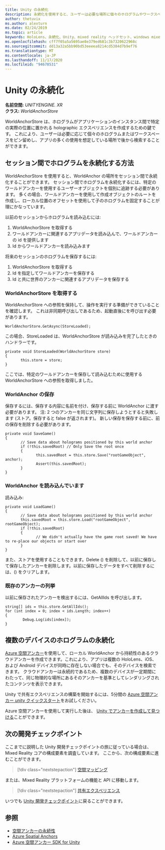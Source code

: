 ```yaml
---
title: Unity の永続化
description: 永続化を使用すると、ユーザーは必要な場所に個々のホログラムやワークスペースをピン留めし、アプリの多くの使用を想定している場所で後から検索することができます。
author: thetuvix
ms.author: alexturn
ms.date: 02/24/2019
ms.topic: article
keywords: HoloLens、永続化、Unity、mixed reality ヘッドセット、windows mixed reality ヘッドセット、仮想現実のヘッドセット
ms.openlocfilehash: cff7f05a5a5695ae8e379ed681c3b7320622968c
ms.sourcegitcommit: dd13a32a5bb90bd53eeeea8214cd5384d7b9ef76
ms.translationtype: MT
ms.contentlocale: ja-JP
ms.lasthandoff: 11/17/2020
ms.locfileid: "94678531"
---
```

# <a name="persistence-in-unity"></a>Unity の永続化

**名前空間:** *UNITYENGINE. XR*<br>
**クラス:** *WorldAnchorStore*

WorldAnchorStore は、ホログラムがアプリケーションのインスタンス間で特定の実際の位置に置かれる holographic エクスペリエンスを作成するための鍵です。 これにより、ユーザーは必要に応じて個々のホログラムまたはワークスペースをピン留めし、アプリの多くの使用を想定している場所で後から検索することができます。

## <a name="how-to-persist-holograms-across-sessions"></a>セッション間でホログラムを永続化する方法

WorldAnchorStore を使用すると、WorldAnchor の場所をセッション間で永続化することができます。 セッション間でホログラムを永続化するには、特定のワールドアンカーを使用するユーザーオブジェクトを個別に追跡する必要があります。 多くの場合、ワールドアンカーを使用して作成オブジェクトのルートを作成し、ローカル位置のオフセットを使用して子のホログラムを固定することが理にかなっています。

以前のセッションからホログラムを読み込むには:
1. WorldAnchorStore を取得する
2. ワールドアンカーに関連するアプリデータを読み込んで、ワールドアンカーの id を提供します
3. Id からワールドアンカーを読み込みます

将来のセッションのホログラムを保存するには:
1. WorldAnchorStore を取得する
2. Id を指定してワールドアンカーを保存する
3. Id と共に世界のアンカーに関連するアプリデータを保存する

### <a name="getting-the-worldanchorstore"></a>WorldAnchorStore を取得する

WorldAnchorStore への参照を保持して、操作を実行する準備ができていることを確認します。 これは非同期呼び出しであるため、起動直後にを呼び出す必要があります。

```
WorldAnchorStore.GetAsync(StoreLoaded);
```

この場合、StoreLoaded は、WorldAnchorStore が読み込みを完了したときのハンドラーです。

```
private void StoreLoaded(WorldAnchorStore store)
{
       this.store = store;
}
```

ここでは、特定のワールドアンカーを保存して読み込むために使用する WorldAnchorStore への参照を取得しました。

### <a name="saving-a-worldanchor"></a>WorldAnchor の保存

保存するには、保存する内容に名前を付け、保存する前に WorldAnchor に渡す必要があります。 注: 2 つのアンカーを同じ文字列に保存しようとすると失敗します (ストア。保存すると false が返されます)。 新しい保存を保存する前に、前の保存を削除する必要があります。

```
private void SaveGame()
{
       // Save data about holograms positioned by this world anchor
       if (!this.savedRoot) // Only Save the root once
       {
              this.savedRoot = this.store.Save("rootGameObject", anchor);
              Assert(this.savedRoot);
       }
}
```

### <a name="loading-a-worldanchor"></a>WorldAnchor を読み込んでいます

読み込み:

```
private void LoadGame()
{
       // Save data about holograms positioned by this world anchor
       this.savedRoot = this.store.Load("rootGameObject", rootGameObject);
       if (!this.savedRoot)
       {
              // We didn't actually have the game root saved! We have to re-place our objects or start over
       }
}
```

また、ストアを使用することもできます。Delete () を削除して、以前に保存して保存したアンカーを削除します。以前に保存したデータをすべて削除するには、() をクリアします。

### <a name="enumerating-existing-anchors"></a>既存のアンカーの列挙

以前に保存されたアンカーを検出するには、GetAllIds を呼び出します。

```
string[] ids = this.store.GetAllIds();
for (int index = 0; index < ids.Length; index++)
{
        Debug.Log(ids[index]);
}
```

## <a name="persisting-holograms-for-multiple-devices"></a>複数のデバイスのホログラムの永続化

<a href="https://docs.microsoft.com/azure/spatial-anchors/overview" target="_blank">Azure 空間アンカー</a>を使用して、ローカル WorldAnchor から持続性のあるクラウドアンカーを作成できます。これにより、アプリは複数の HoloLens、iOS、および Android デバイスが同時に存在しない場合でも、そのデバイスを検索できます。  クラウドアンカーは永続的であるため、複数のデバイスが一定期間にわたって、同じ物理的な場所にあるそのアンカーを基準としてレンダリングされたコンテンツを表示できます。

Unity で共有エクスペリエンスの構築を開始するには、5分間の <a href="https://docs.microsoft.com/azure/spatial-anchors/unity-overview" target="_blank">Azure 空間アンカー unity クイックスタート</a>をお試しください。

Azure 空間アンカーを使用して実行した後は、 <a href="https://docs.microsoft.com/azure/spatial-anchors/concepts/create-locate-anchors-unity" target="_blank">Unity でアンカーを作成して見つける</a>ことができます。

## <a name="next-development-checkpoint"></a>次の開発チェックポイント

ここまでに説明した Unity 開発チェックポイントの旅に従っている場合は、Mixed Reality コアの構成要素を調査しています。 ここから、次の構成要素に進むことができます。

> [!div class="nextstepaction"]
> [空間マッピング](spatial-mapping-in-unity.md)

または、Mixed Reality プラットフォームの機能と API に移動します。

> [!div class="nextstepaction"]
> [共有エクスペリエンス](shared-experiences-in-unity.md)

いつでも [Unity 開発チェックポイント](unity-development-overview.md#2-core-building-blocks)に戻ることができます。

## <a name="see-also"></a>参照
* [空間アンカーの永続性](../../design/coordinate-systems.md#spatial-anchor-persistence)
* <a href="https://docs.microsoft.com/azure/spatial-anchors" target="_blank">Azure Spatial Anchors</a>
* <a href="https://docs.microsoft.com/dotnet/api/Microsoft.Azure.SpatialAnchors" target="_blank">Azure 空間アンカー SDK for Unity</a>
